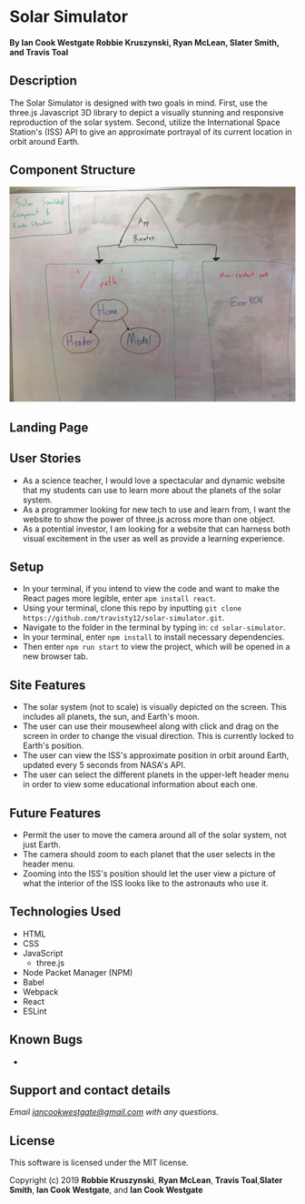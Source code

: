 # Solar Simulator

#### By **Ian Cook Westgate** **Robbie Kruszynski**, **Ryan McLean**, **Slater Smith**, and **Travis Toal**

## Description

The Solar Simulator is designed with two goals in mind. First, use the three.js Javascript 3D library to depict a visually stunning and responsive reproduction of the solar system. Second, utilize the International Space Station's (ISS) API to give an approximate portrayal of its current location in orbit around Earth.

## Component Structure    

![Component and Routing structure for the Solar Simulator](src/assets/images/component-map.JPG)

## Landing Page

## User Stories

* As a science teacher, I would love a spectacular and dynamic website that my students can use to learn more about the planets of the solar system.
* As a programmer looking for new tech to use and learn from, I want the website to show the power of three.js across more than one object.
* As a potential investor, I am looking for a website that can harness both visual excitement in the user as well as provide a learning experience.

## Setup

* In your terminal, if you intend to view the code and want to make the React pages more legible, enter `apm install react`.
* Using your terminal, clone this repo by inputting `git clone https://github.com/travisty12/solar-simulator.git`.
* Navigate to the folder in the terminal by typing in: `cd solar-simulator`.
* In your terminal, enter `npm install` to install necessary dependencies.
* Then enter `npm run start` to view the project, which will be opened in a new browser tab.

## Site Features

* The solar system (not to scale) is visually depicted on the screen. This includes all planets, the sun, and Earth's moon.
* The user can use their mousewheel along with click and drag on the screen in order to change the visual direction. This is currently locked to Earth's position.
* The user can view the ISS's approximate position in orbit around Earth, updated every 5 seconds from NASA's API.
* The user can select the different planets in the upper-left header menu in order to view some educational information about each one.

## Future Features

* Permit the user to move the camera around all of the solar system, not just Earth.
* The camera should zoom to each planet that the user selects in the header menu.
* Zooming into the ISS's position should let the user view a picture of what the interior of the ISS looks like to the astronauts who use it.

## Technologies Used

* HTML
* CSS
* JavaScript
  * three.js
* Node Packet Manager (NPM)
* Babel
* Webpack
* React
* ESLint

## Known Bugs

*

## Support and contact details

_Email iancookwestgate@gmail.com with any questions._

## License

This software is licensed under the MIT license.

Copyright (c) 2019 **Robbie Kruszynski**, **Ryan McLean**, **Travis Toal**,**Slater Smith**, **Ian Cook Westgate**, and **Ian Cook Westgate**
